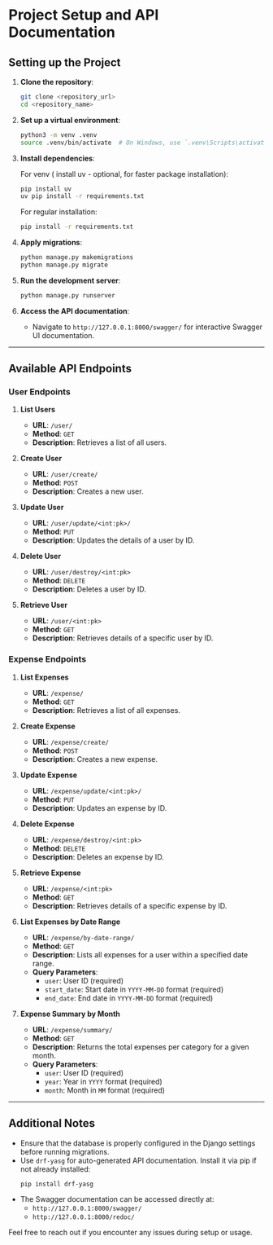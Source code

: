 # Project Setup and API Documentation

## Setting up the Project

1. **Clone the repository**:
   ```bash
   git clone <repository_url>
   cd <repository_name>
   ```

2. **Set up a virtual environment**:
   ```bash
   python3 -m venv .venv
   source .venv/bin/activate  # On Windows, use `.venv\Scripts\activate`
   ```

3. **Install dependencies**:

   For venv ( install uv - optional, for faster package installation):

   ```bash
   pip install uv
   uv pip install -r requirements.txt
   ```

   For regular installation:

   ```bash
   pip install -r requirements.txt
   ```

4. **Apply migrations**:
   ```bash
   python manage.py makemigrations
   python manage.py migrate
   ```

5. **Run the development server**:
   ```bash
   python manage.py runserver
   ```

6. **Access the API documentation**:
   - Navigate to `http://127.0.0.1:8000/swagger/` for interactive Swagger UI documentation.

---

## Available API Endpoints

### User Endpoints

1. **List Users**
   - **URL**: `/user/`
   - **Method**: `GET`
   - **Description**: Retrieves a list of all users.

2. **Create User**
   - **URL**: `/user/create/`
   - **Method**: `POST`
   - **Description**: Creates a new user.

3. **Update User**
   - **URL**: `/user/update/<int:pk>/`
   - **Method**: `PUT`
   - **Description**: Updates the details of a user by ID.

4. **Delete User**
   - **URL**: `/user/destroy/<int:pk>`
   - **Method**: `DELETE`
   - **Description**: Deletes a user by ID.

5. **Retrieve User**
   - **URL**: `/user/<int:pk>`
   - **Method**: `GET`
   - **Description**: Retrieves details of a specific user by ID.

### Expense Endpoints

1. **List Expenses**
   - **URL**: `/expense/`
   - **Method**: `GET`
   - **Description**: Retrieves a list of all expenses.

2. **Create Expense**
   - **URL**: `/expense/create/`
   - **Method**: `POST`
   - **Description**: Creates a new expense.

3. **Update Expense**
   - **URL**: `/expense/update/<int:pk>/`
   - **Method**: `PUT`
   - **Description**: Updates an expense by ID.

4. **Delete Expense**
   - **URL**: `/expense/destroy/<int:pk>`
   - **Method**: `DELETE`
   - **Description**: Deletes an expense by ID.

5. **Retrieve Expense**
   - **URL**: `/expense/<int:pk>`
   - **Method**: `GET`
   - **Description**: Retrieves details of a specific expense by ID.

6. **List Expenses by Date Range**
   - **URL**: `/expense/by-date-range/`
   - **Method**: `GET`
   - **Description**: Lists all expenses for a user within a specified date range.
   - **Query Parameters**:
     - `user`: User ID (required)
     - `start_date`: Start date in `YYYY-MM-DD` format (required)
     - `end_date`: End date in `YYYY-MM-DD` format (required)

7. **Expense Summary by Month**
   - **URL**: `/expense/summary/`
   - **Method**: `GET`
   - **Description**: Returns the total expenses per category for a given month.
   - **Query Parameters**:
     - `user`: User ID (required)
     - `year`: Year in `YYYY` format (required)
     - `month`: Month in `MM` format (required)

---

## Additional Notes
- Ensure that the database is properly configured in the Django settings before running migrations.
- Use `drf-yasg` for auto-generated API documentation. Install it via pip if not already installed:
  ```bash
  pip install drf-yasg
  ```
- The Swagger documentation can be accessed directly at:
  - `http://127.0.0.1:8000/swagger/`
  - `http://127.0.0.1:8000/redoc/`

Feel free to reach out if you encounter any issues during setup or usage.

